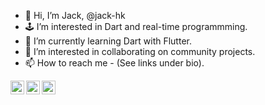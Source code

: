 - 👋 Hi, I’m Jack, @jack-hk
- 🕹️ I’m interested in Dart and real-time programmming.
- 🌱 I’m currently learning Dart with Flutter.
- 💞️ I’m interested in collaborating on community projects.
- 📫 How to reach me - (See links under bio).

<a href="https://www.youtube.com/@jackhughes-king9469/featured">
  <img align="left" alt="Akshay Saini - Youtube" width="22px" src="https://cdn.jsdelivr.net/npm/simple-icons@v3/icons/youtube.svg"/>
</a>
<a href="https://www.linkedin.com/in/jackhk/">
  <img align="left" alt="Akshay Saini - LinkedIn" width="22px" src="https://cdn.jsdelivr.net/npm/simple-icons@v3/icons/linkedin.svg"/>
</a>
<a href="https://twitter.com/jackhughesking">
  <img align="left" alt="Akshay Saini - Twitter" width="22px" src="https://cdn.jsdelivr.net/npm/simple-icons@v3/icons/twitter.svg"/>
</a>

<!---
jack-hk/jack-hk is a ✨ special ✨ repository because its `README.md` (this file) appears on your GitHub profile.
You can click the Preview link to take a look at your changes.
--->
